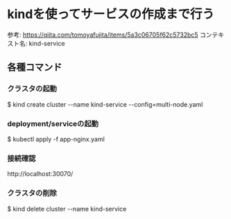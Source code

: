 # kindを使ってサービスの作成まで行う

参考: https://qiita.com/tomoyafujita/items/5a3c06705f62c5732bc5
コンテキスト名: kind-service


## 各種コマンド

### クラスタの起動
$ kind create cluster --name kind-service --config=multi-node.yaml

### deployment/serviceの起動
$ kubectl apply -f app-nginx.yaml

### 接続確認
http://localhost:30070/

### クラスタの削除
$ kind delete cluster --name kind-service
